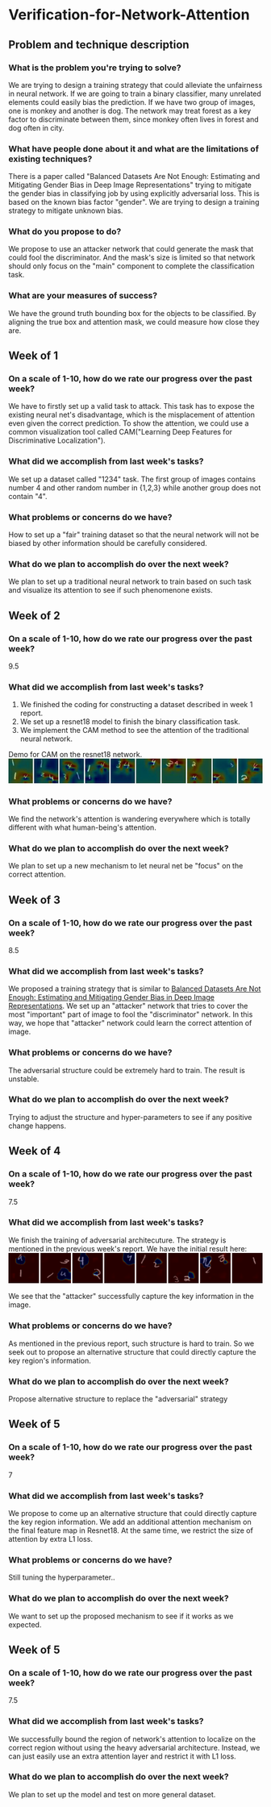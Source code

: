 # Verification-for-Network-Attention

## Problem and technique description

### What is the problem you're trying to solve?
We are trying to design a training strategy that could alleviate the unfairness 
in neural network. If we are going to train a binary classifier, many unrelated 
elements could easily bias the prediction. If we have two group of images, one 
is monkey and another is dog. The network may treat forest as a key factor to 
discriminate between them, since monkey often lives in forest and dog often in
city.

### What have people done about it and what are the limitations of existing techniques?
There is a paper called "Balanced Datasets Are Not Enough: Estimating and 
Mitigating Gender Bias in Deep Image Representations" trying to mitigate the 
gender bias in classifying job by using explicitly  adversarial loss. This is 
based on the known bias factor "gender". We are trying to design a training 
strategy to mitigate unknown bias.

### What do you propose to do?
We propose to use an attacker network that could generate the mask that could 
fool the discriminator. And the mask's size is limited so that network should
only focus on the "main" component to complete the classification task.

### What are your measures of success?
We have the ground truth bounding box for the objects to be classified. By 
aligning the true box and attention mask, we could measure how close they are.

## Week of 1
### On a scale of 1-10, how do we rate our progress over the past week?
We have to firstly set up a valid task to attack. This task has to expose the existing neural net's disadvantage, which is the misplacement of attention even given the correct prediction. To show the attention, we could use a common visualization tool called CAM("Learning Deep Features for Discriminative Localization").  
### What did we accomplish from last week's tasks?
We set up a dataset called "1234" task. The first group of images contains number 4 and other random number in {1,2,3} while another group does not contain "4". 
### What problems or concerns do we have?
How to set up a "fair" training dataset so that the neural network will not be biased by other information should be carefully considered. 
### What do we plan to accomplish do over the next week?
We plan to set up a traditional neural network to train based on such task and visualize its attention to see if such phenomenone exists.


## Week of 2
### On a scale of 1-10, how do we rate our progress over the past week?
9.5
### What did we accomplish from last week's tasks?
1. We finished the coding for constructing a dataset described in week 1 report. 
2. We set up a resnet18 model to finish the binary classification task.
3. We implement the CAM method to see the attention of the traditional neural network.

Demo for CAM on the resnet18 network.
[![](https://github.com/CS839/Verification-for-Network-Attention/blob/master/images/1.jpg)](https://github.com/CS839/Verification-for-Network-Attention/blob/master/images/1.jpg "demo")
### What problems or concerns do we have?
We find the network's attention is wandering everywhere which is totally different with what human-being's attention.
### What do we plan to accomplish do over the next week?
We plan to set up a new mechanism to let neural net be "focus" on the correct attention. 



## Week of 3
### On a scale of 1-10, how do we rate our progress over the past week?
8.5
### What did we accomplish from last week's tasks?
We proposed a training strategy that is similar to [Balanced Datasets Are Not Enough: Estimating and Mitigating Gender Bias in Deep Image Representations](https://arxiv.org/abs/1811.08489). We set up an "attacker" network that tries to cover the most "important" part of image to fool the "discriminator" network. In this way, we hope that "attacker" network could learn the correct attention of image.
### What problems or concerns do we have?
The adversarial structure could be extremely hard to train. The result is unstable.
### What do we plan to accomplish do over the next week?
Trying to adjust the structure and hyper-parameters to see if any positive change happens. 



## Week of 4
### On a scale of 1-10, how do we rate our progress over the past week?
7.5
### What did we accomplish from last week's tasks?
We finish the training of adversarial architecuture. The strategy is mentioned in the previous week's report. We have the initial result here: 
[![](https://github.com/CS839/Verification-for-Network-Attention/blob/master/images/2.png)](https://github.com/CS839/Verification-for-Network-Attention/blob/master/images/2.png "demo2")

We see that the "attacker" successfully capture the key information in the image. 
### What problems or concerns do we have?
As mentioned in the previous report, such structure is hard to train. So we seek out to propose an alternative structure that could directly capture the key region's information. 
### What do we plan to accomplish do over the next week?
Propose alternative structure to replace the "adversarial" strategy



## Week of 5
### On a scale of 1-10, how do we rate our progress over the past week?
7
### What did we accomplish from last week's tasks?
We propose to come up an alternative structure that could directly capture the key region information. We add an additional attention mechanism on the final feature map in Resnet18. At the same time, we restrict the size of attention by extra L1 loss.
### What problems or concerns do we have?
Still tuning the hyperparameter..
### What do we plan to accomplish do over the next week?
We want to set up the proposed mechanism to see if it works as we expected.



## Week of 5
### On a scale of 1-10, how do we rate our progress over the past week?
7.5
### What did we accomplish from last week's tasks?
We successfully bound the region of network's attention to localize on the correct region without using the heavy adversarial architecture. Instead, we can just easily use an extra attention layer and restrict it with L1 loss. 

### What do we plan to accomplish do over the next week?
We plan to set up the model and test on more general dataset.

